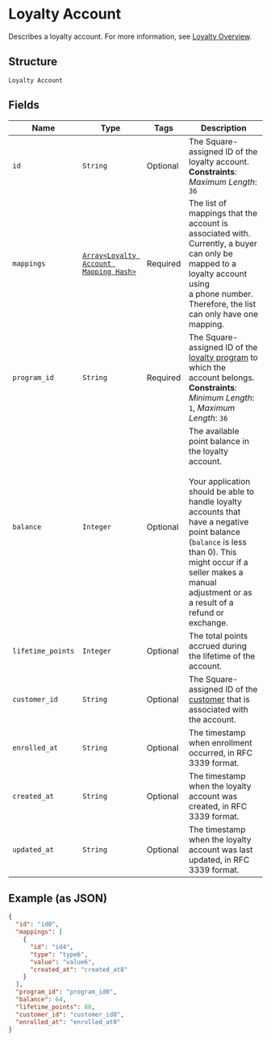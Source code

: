 
# Loyalty Account

Describes a loyalty account. For more information, see
[Loyalty Overview](https://developer.squareup.com/docs/loyalty/overview).

## Structure

`Loyalty Account`

## Fields

| Name | Type | Tags | Description |
|  --- | --- | --- | --- |
| `id` | `String` | Optional | The Square-assigned ID of the loyalty account.<br>**Constraints**: *Maximum Length*: `36` |
| `mappings` | [`Array<Loyalty Account Mapping Hash>`](/doc/models/loyalty-account-mapping.md) | Required | The list of mappings that the account is associated with.<br>Currently, a buyer can only be mapped to a loyalty account using<br>a phone number. Therefore, the list can only have one mapping. |
| `program_id` | `String` | Required | The Square-assigned ID of the [loyalty program](#type-LoyaltyProgram) to which the account belongs.<br>**Constraints**: *Minimum Length*: `1`, *Maximum Length*: `36` |
| `balance` | `Integer` | Optional | The available point balance in the loyalty account.<br><br>Your application should be able to handle loyalty accounts that have a negative point balance (`balance` is less than 0). This might occur if a seller makes a manual adjustment or as a result of a refund or exchange. |
| `lifetime_points` | `Integer` | Optional | The total points accrued during the lifetime of the account. |
| `customer_id` | `String` | Optional | The Square-assigned ID of the [customer](#type-Customer) that is associated with the account. |
| `enrolled_at` | `String` | Optional | The timestamp when enrollment occurred, in RFC 3339 format. |
| `created_at` | `String` | Optional | The timestamp when the loyalty account was created, in RFC 3339 format. |
| `updated_at` | `String` | Optional | The timestamp when the loyalty account was last updated, in RFC 3339 format. |

## Example (as JSON)

```json
{
  "id": "id0",
  "mappings": [
    {
      "id": "id4",
      "type": "type6",
      "value": "value6",
      "created_at": "created_at8"
    }
  ],
  "program_id": "program_id0",
  "balance": 64,
  "lifetime_points": 88,
  "customer_id": "customer_id8",
  "enrolled_at": "enrolled_at0"
}
```

